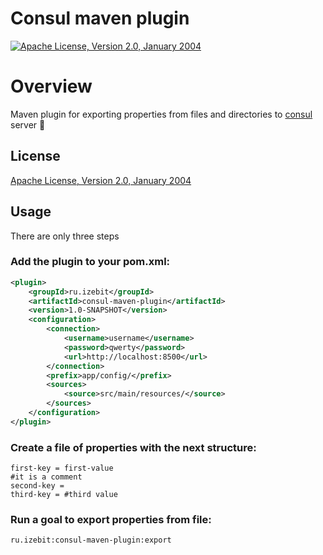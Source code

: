 # Consul maven plugin
[![Apache License, Version 2.0, January 2004][shield-license]][apache-license]


# Overview
Maven plugin for exporting properties from files and directories to [consul](https://www.consul.io/) server 🎲


## License
[Apache License, Version 2.0, January 2004](http://www.apache.org/licenses/)

## Usage

There are only three steps

### Add the plugin to your pom.xml:

```xml
<plugin>
    <groupId>ru.izebit</groupId>
    <artifactId>consul-maven-plugin</artifactId>
    <version>1.0-SNAPSHOT</version>
    <configuration>
        <connection>
            <username>username</username>
            <password>qwerty</password>
            <url>http://localhost:8500</url>
        </connection>
        <prefix>app/config/</prefix>
        <sources>
            <source>src/main/resources/</source>
        </sources>
    </configuration>
</plugin>
```
### Create a file of properties with the next structure:

```properties
first-key = first-value
#it is a comment
second-key =
third-key = #third value
```

### Run a goal to export properties from file:
```
ru.izebit:consul-maven-plugin:export 
```

[apache-license]: https://www.apache.org/licenses/
[shield-license]: https://img.shields.io/github/license/khmarbaise/echo-maven-plugin.svg?label=License


